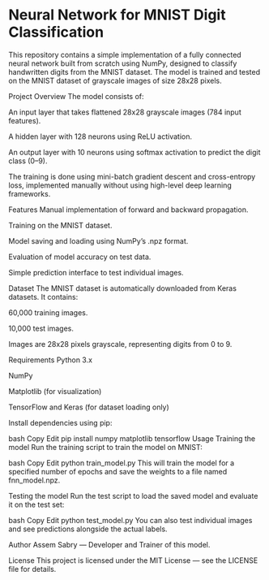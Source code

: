 # Neural Network for MNIST Digit Classification
This repository contains a simple implementation of a fully connected neural network built from scratch using NumPy, designed to classify handwritten digits from the MNIST dataset. The model is trained and tested on the MNIST dataset of grayscale images of size 28x28 pixels.

Project Overview
The model consists of:

An input layer that takes flattened 28x28 grayscale images (784 input features).

A hidden layer with 128 neurons using ReLU activation.

An output layer with 10 neurons using softmax activation to predict the digit class (0–9).

The training is done using mini-batch gradient descent and cross-entropy loss, implemented manually without using high-level deep learning frameworks.

Features
Manual implementation of forward and backward propagation.

Training on the MNIST dataset.

Model saving and loading using NumPy’s .npz format.

Evaluation of model accuracy on test data.

Simple prediction interface to test individual images.

Dataset
The MNIST dataset is automatically downloaded from Keras datasets. It contains:

60,000 training images.

10,000 test images.

Images are 28x28 pixels grayscale, representing digits from 0 to 9.

Requirements
Python 3.x

NumPy

Matplotlib (for visualization)

TensorFlow and Keras (for dataset loading only)

Install dependencies using pip:

bash
Copy
Edit
pip install numpy matplotlib tensorflow
Usage
Training the model
Run the training script to train the model on MNIST:

bash
Copy
Edit
python train_model.py
This will train the model for a specified number of epochs and save the weights to a file named fnn_model.npz.

Testing the model
Run the test script to load the saved model and evaluate it on the test set:

bash
Copy
Edit
python test_model.py
You can also test individual images and see predictions alongside the actual labels.

Author
Assem Sabry — Developer and Trainer of this model.

License
This project is licensed under the MIT License — see the LICENSE file for details.
